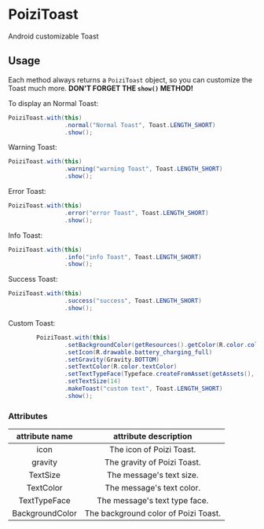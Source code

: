 # PoiziToast
Android customizable Toast


Usage
--
Each method always returns a `PoiziToast` object, so you can customize the Toast much more. **DON'T FORGET THE `show()` METHOD!**

To display an Normal Toast:
``` java
PoiziToast.with(this)
                .normal("Normal Toast", Toast.LENGTH_SHORT)
                .show();
```

Warning Toast:
``` java
PoiziToast.with(this)
                .warning("warning Toast", Toast.LENGTH_SHORT)
                .show();
```

Error Toast:
``` java
PoiziToast.with(this)
                .error("error Toast", Toast.LENGTH_SHORT)
                .show();
```

Info Toast:
``` java
PoiziToast.with(this)
                .info("info Toast", Toast.LENGTH_SHORT)
                .show();
```

Success Toast:
``` java
PoiziToast.with(this)
                .success("success", Toast.LENGTH_SHORT)
                .show();
```

Custom Toast:
``` java
        PoiziToast.with(this)
                .setBackgroundColor(getResources().getColor(R.color.colorAccent))
                .setIcon(R.drawable.battery_charging_full)
                .setGravity(Gravity.BOTTOM)
                .setTextColor(R.color.textColor)
                .setTextTypeFace(Typeface.createFromAsset(getAssets(), "fonts/font.ttf"))
                .setTextSize(14)
                .makeToast("custom text", Toast.LENGTH_SHORT)
                .show();
```

### Attributes

|attribute name|attribute description|
|:-:|:-:|
|icon|The icon of Poizi Toast.|
|gravity|The gravity of Poizi Toast.|
|TextSize|The message's text size.|
|TextColor|The message's text color.|
|TextTypeFace|The message's text type face.|
|BackgroundColor|The background color of Poizi Toast.|


